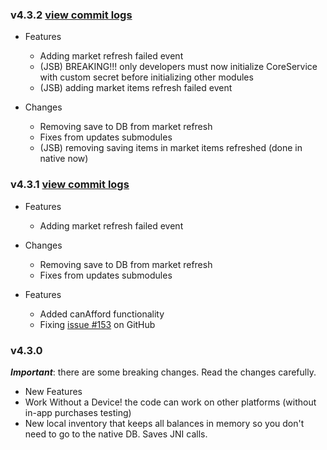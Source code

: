 ### v4.3.2 [view commit logs](https://github.com/soomla/cocos2dx-store/compare/cocos2dx-v2-v4.3.1...cocos2dx-v2-v4.3.2)

* Features
  * Adding market refresh failed event  
  * (JSB) BREAKING!!! only developers must now initialize CoreService with custom secret before initializing other modules
  * (JSB) adding market items refresh failed event

* Changes
  * Removing save to DB from market refresh
  * Fixes from updates submodules
  * (JSB) removing saving items in market items refreshed (done in native now)

### v4.3.1 [view commit logs](https://github.com/soomla/cocos2dx-store/compare/cocos2dx-v2-v4.3.0...cocos2dx-v2-v4.3.1)

* Features
  * Adding market refresh failed event

* Changes
  * Removing save to DB from market refresh
  * Fixes from updates submodules


* Features
  * Added canAfford functionality
  * Fixing [issue #153](https://github.com/soomla/cocos2dx-store/issues/153) on GitHub

### v4.3.0

***Important***: there are some breaking changes. Read the changes carefully.

* New Features
* Work Without a Device! the code can work on other platforms (without in-app purchases testing)
* New local inventory that keeps all balances in memory so you don't need to go to the native DB. Saves JNI calls.

